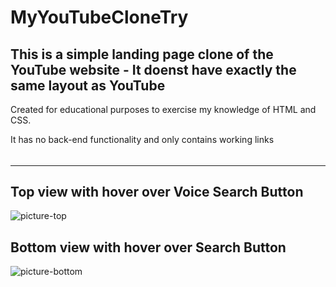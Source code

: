 # MyYouTubeCloneTry
## This is a simple landing page clone of the YouTube website - It doenst have exactly the same layout as YouTube
Created for educational purposes to exercise my knowledge of HTML and CSS.
 
It has no back-end functionality and only contains working links   
######
------
Top view with hover over Voice Search Button
------
![picture-top](https://user-images.githubusercontent.com/96621183/215453965-995a7b72-5e87-42dc-b67b-576b4cf0a065.png)

Bottom view with hover over Search Button
------
![picture-bottom](https://user-images.githubusercontent.com/96621183/215454051-4edd8cd0-8423-4ef6-9c3c-bdacf12cd1de.png)
